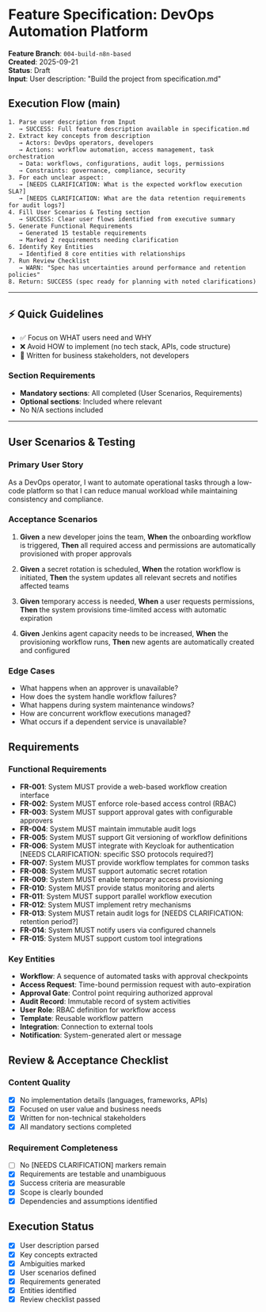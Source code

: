 # Feature Specification: DevOps Automation Platform


**Feature Branch**: `004-build-n8n-based`  
**Created**: 2025-09-21  
**Status**: Draft  
**Input**: User description: "Build the project from specification.md"

## Execution Flow (main)

```plaintext
1. Parse user description from Input
   → SUCCESS: Full feature description available in specification.md
2. Extract key concepts from description
   → Actors: DevOps operators, developers
   → Actions: workflow automation, access management, task orchestration
   → Data: workflows, configurations, audit logs, permissions
   → Constraints: governance, compliance, security
3. For each unclear aspect:
   → [NEEDS CLARIFICATION: What is the expected workflow execution SLA?]
   → [NEEDS CLARIFICATION: What are the data retention requirements for audit logs?]
4. Fill User Scenarios & Testing section
   → SUCCESS: Clear user flows identified from executive summary
5. Generate Functional Requirements
   → Generated 15 testable requirements
   → Marked 2 requirements needing clarification
6. Identify Key Entities
   → Identified 8 core entities with relationships
7. Run Review Checklist
   → WARN: "Spec has uncertainties around performance and retention policies"
8. Return: SUCCESS (spec ready for planning with noted clarifications)
```

---

## ⚡ Quick Guidelines

- ✅ Focus on WHAT users need and WHY
- ❌ Avoid HOW to implement (no tech stack, APIs, code structure)
- 👥 Written for business stakeholders, not developers

### Section Requirements

- **Mandatory sections**: All completed (User Scenarios, Requirements)
- **Optional sections**: Included where relevant
- No N/A sections included

---

## User Scenarios & Testing

### Primary User Story
As a DevOps operator, I want to automate operational tasks through a low-code platform so that I can reduce manual workload while maintaining consistency and compliance.

### Acceptance Scenarios
1. **Given** a new developer joins the team, **When** the onboarding workflow is triggered, **Then** all required access and permissions are automatically provisioned with proper approvals

2. **Given** a secret rotation is scheduled, **When** the rotation workflow is initiated, **Then** the system updates all relevant secrets and notifies affected teams

3. **Given** temporary access is needed, **When** a user requests permissions, **Then** the system provisions time-limited access with automatic expiration

4. **Given** Jenkins agent capacity needs to be increased, **When** the provisioning workflow runs, **Then** new agents are automatically created and configured

### Edge Cases
- What happens when an approver is unavailable?
- How does the system handle workflow failures?
- What happens during system maintenance windows?
- How are concurrent workflow executions managed?
- What occurs if a dependent service is unavailable?

## Requirements

### Functional Requirements

- **FR-001**: System MUST provide a web-based workflow creation interface
- **FR-002**: System MUST enforce role-based access control (RBAC)
- **FR-003**: System MUST support approval gates with configurable approvers
- **FR-004**: System MUST maintain immutable audit logs
- **FR-005**: System MUST support Git versioning of workflow definitions
- **FR-006**: System MUST integrate with Keycloak for authentication [NEEDS CLARIFICATION: specific SSO protocols required?]
- **FR-007**: System MUST provide workflow templates for common tasks
- **FR-008**: System MUST support automatic secret rotation
- **FR-009**: System MUST enable temporary access provisioning
- **FR-010**: System MUST provide status monitoring and alerts
- **FR-011**: System MUST support parallel workflow execution
- **FR-012**: System MUST implement retry mechanisms
- **FR-013**: System MUST retain audit logs for [NEEDS CLARIFICATION: retention period?]
- **FR-014**: System MUST notify users via configured channels
- **FR-015**: System MUST support custom tool integrations

### Key Entities

- **Workflow**: A sequence of automated tasks with approval checkpoints
- **Access Request**: Time-bound permission request with auto-expiration
- **Approval Gate**: Control point requiring authorized approval
- **Audit Record**: Immutable record of system activities
- **User Role**: RBAC definition for workflow access
- **Template**: Reusable workflow pattern
- **Integration**: Connection to external tools
- **Notification**: System-generated alert or message

## Review & Acceptance Checklist

### Content Quality

- [x] No implementation details (languages, frameworks, APIs)
- [x] Focused on user value and business needs
- [x] Written for non-technical stakeholders
- [x] All mandatory sections completed

### Requirement Completeness

- [ ] No [NEEDS CLARIFICATION] markers remain
- [x] Requirements are testable and unambiguous  
- [x] Success criteria are measurable
- [x] Scope is clearly bounded
- [x] Dependencies and assumptions identified

## Execution Status

- [x] User description parsed
- [x] Key concepts extracted
- [x] Ambiguities marked
- [x] User scenarios defined
- [x] Requirements generated
- [x] Entities identified
- [x] Review checklist passed
